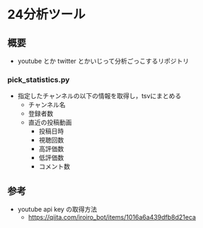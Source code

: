 # 24分析ツール

## 概要
- youtube とか twitter とかいじって分析ごっこするリポジトリ

### pick_statistics.py
- 指定したチャンネルの以下の情報を取得し，tsvにまとめる
    - チャンネル名
    - 登録者数
    - 直近の投稿動画
        - 投稿日時
        - 視聴回数
        - 高評価数
        - 低評価数
        - コメント数

## 参考
- youtube api key の取得方法
    - https://qiita.com/iroiro_bot/items/1016a6a439dfb8d21eca


